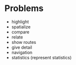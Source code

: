 # Problems

* highlight
* spatialize
* compare
* relate
* show routes
* give detail
* navigation
* statistics (represent statistics)